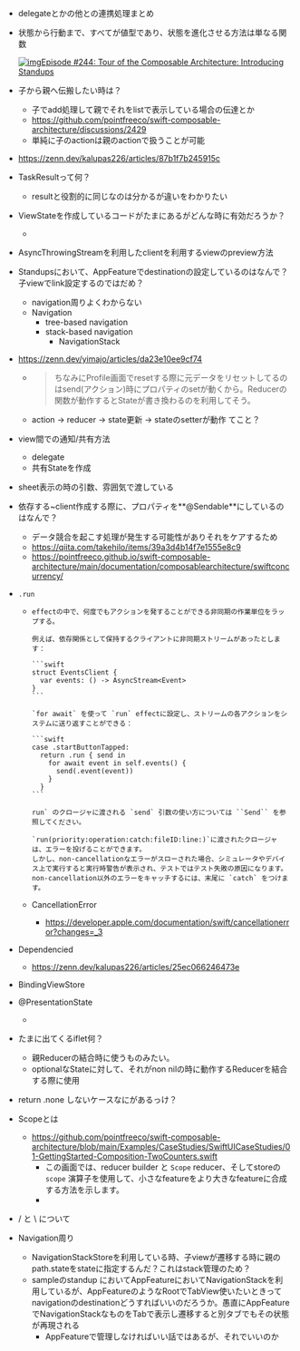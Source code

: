 
* delegateとかの他との連携処理まとめ

* 状態から行動まで、すべてが値型であり、状態を進化させる方法は単なる関数

    [![img](https://d3rccdn33rt8ze.cloudfront.net/favicons/favicon-16x16.png)Episode #244: Tour of the Composable Architecture: Introducing Standups](https://www.pointfree.co/episodes/ep244-tour-of-the-composable-architecture-1-0-standups-part-1#downloads)
    
* 子から親へ伝搬したい時は？

    * 子でadd処理して親でそれをlistで表示している場合の伝達とか
    * https://github.com/pointfreeco/swift-composable-architecture/discussions/2429
    * 単純に子のactionは親のactionで扱うことが可能

* https://zenn.dev/kalupas226/articles/87b1f7b245915c
* TaskResultって何？

    * resultと役割的に同じなのは分かるが違いをわかりたい

* ViewStateを作成しているコードがたまにあるがどんな時に有効だろうか？

    * 

* AsyncThrowingStreamを利用したclientを利用するviewのpreview方法

* Standupsにおいて、AppFeatureでdestinationの設定しているのはなんで？子viewでlink設定するのではだめ？

  * navigation周りよくわからない
  * Navigation
    * tree-based navigation
    * stack-based navigation
      * NavigationStack

* https://zenn.dev/yimajo/articles/da23e10ee9cf74

  * > ちなみにProfile画面でresetする際に元データをリセットしてるのはsend(アクション)時にプロパティのsetが動くから。Reducerの関数が動作するとStateが書き換わるのを利用してそう。

  * action → reducer → state更新 → stateのsetterが動作 てこと？

* view間での通知/共有方法

  * delegate
  * 共有Stateを作成

* sheet表示の時の引数、雰囲気で渡している

* 依存する~client作成する際に、プロパティを**@Sendable**にしているのはなんで？

  * データ競合を起こす処理が発生する可能性がありそれをケアするため
  * https://qiita.com/takehilo/items/39a3d4b14f7e1555e8c9
  * https://pointfreeco.github.io/swift-composable-architecture/main/documentation/composablearchitecture/swiftconcurrency/

* `.run`

  * ````
    effectの中で、何度でもアクションを発することができる非同期の作業単位をラップする。
    
    例えば、依存関係として保持するクライアントに非同期ストリームがあったとします：
    
    ```swift
    struct EventsClient {
      var events: () -> AsyncStream<Event>
    }
    ```
    
    `for await` を使って `run` effectに設定し、ストリームの各アクションをシステムに送り返すことができる：
    
    ```swift
    case .startButtonTapped:
      return .run { send in
        for await event in self.events() {
          send(.event(event))
        }
      }
    ```
    
    run` のクロージャに渡される `send` 引数の使い方については ``Send`` を参照してください。
    
    `run(priority:operation:catch:fileID:line:)`に渡されたクロージャは、エラーを投げることができます。
    しかし、non-cancellationなエラーがスローされた場合、シミュレータやデバイス上で実行すると実行時警告が表示され、テストではテスト失敗の原因になります。non-cancellation以外のエラーをキャッチするには、末尾に `catch` をつけます。
    ````

  * CancellationError

    * https://developer.apple.com/documentation/swift/cancellationerror?changes=_3

* Dependencied

  * https://zenn.dev/kalupas226/articles/25ec066246473e

* BindingViewStore

* @PresentationState

  * 

* たまに出てくるiflet何？

  * 親Reducerの結合時に使うものみたい。
  * optionalなStateに対して、それがnon nilの時に動作するReducerを結合する際に使用

* return .none しないケースなにがあるっけ？

* Scopeとは

  * https://github.com/pointfreeco/swift-composable-architecture/blob/main/Examples/CaseStudies/SwiftUICaseStudies/01-GettingStarted-Composition-TwoCounters.swift
    * この画面では、reducer builder と `Scope` reducer、そしてstoreの `scope` 演算子を使用して、小さなfeatureをより大きなfeatureに合成する方法を示します。
    * 

* / と \ について

* Navigation周り

  * NavigationStackStoreを利用している時、子viewが遷移する時に親のpath.stateをstateに指定するんだ？これはstack管理のため？
  * sampleのstandup においてAppFeatureにおいてNavigationStackを利用しているが、AppFeatureのようなRootでTabView使いたいときってnavigationのdestinationどうすればいいのだろうか。愚直にAppFeatureでNavigationStackなものをTabで表示し遷移すると別タブでもその状態が再現される
    * AppFeatureで管理しなければいい話ではあるが、それでいいのか
